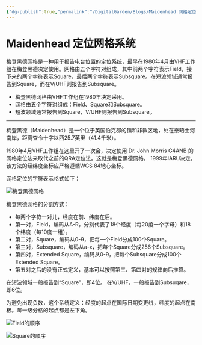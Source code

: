 ```yaml
---
{"dg-publish":true,"permalink":"/DigitalGarden/Blogs/Maidenhead 网格定位系统/","title":"Maidenhead 定位网格系统","tags":["clippings"],"noteIcon":"","created":"2025 03 08, 3:43:31 下午","updated":"2025 03 10, 1:15:45 下午"}
---
```



# Maidenhead 定位网格系统

梅登黑德网格是一种用于报告电台位置的定位系统，最早在1980年4月由VHF工作组在梅登黑德决定使用。网格由五个字符对组成，其中前两个字符表示Field，接下来的两个字符表示Square，最后两个字符表示Subsquare。在短波领域通常报告到Square，而在V/UHF则报告到Subsquare。

- 梅登黑德网格由VHF工作组在1980年决定采用。
- 网格由五个字符对组成：Field、Square和Subsquare。
- 短波领域通常报告到Square，V/UHF则报告到Subsquare。

---

梅登黑德（Maidenhead）是一个位于英国伯克郡的镇和非教区地，处在泰晤士河南岸，距离查令十字以西25.7英里（41.4千米）。

1980年4月VHF工作组在这里开了一次会，决定使用 Dr. John Morris G4ANB 的网格定位法来取代之前的QRA定位法。这就是梅登黑德网格。 1999年IARU决定，该方法的经纬度坐标应严格遵循WGS 84地心坐标。

网格定位的字符表示格式如下：

![梅登黑德网格](https://upload.wikimedia.org/wikipedia/commons/thumb/d/de/Maidenhead_Locator_System_explained.svg/640px-Maidenhead_Locator_System_explained.svg.png)

梅登黑德网格的分割方式：

- 每两个字符一对儿，经度在前、纬度在后。
- 第一对，Field，编码从A-R，分别代表了18个经度（每20度一个字母）和18个纬度（每10度一组）。
- 第二对，Square，编码从0-9，把每一个Field分成100个Square。
- 第三对，Subsquare，编码从a-x，把每个Square分成256个Subsquare。
- 第四对，Extended Square，编码从0-9，把每个Subsquare分成100个Extended Square。
- 第五对之后的没有正式定义，基本可以按照第三、第四对的规律向后推算。

在短波领域一般报告到“Square”，即4位。 在V/UHF，一般报告到Subsuqare，即6位。

为避免出现负数，这个系统定义：经度的起点在国际日期变更线，纬度的起点在南极。每一级分格的起点都是左下角。

![Field的顺序](https://upload.wikimedia.org/wikipedia/commons/thumb/9/94/Maidenhead_Locator_Map.png/640px-Maidenhead_Locator_Map.png)

![Square的顺序](https://upload.wikimedia.org/wikipedia/commons/thumb/1/1d/Maidenhead_grid_over_Europe.svg/584px-Maidenhead_grid_over_Europe.svg.png)